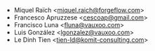 - Miquel Raïch \<<miquel.raich@forgeflow.com>\>
- Francesco Apruzzese \<<cescoap@gmail.com>\>
- Francisco Luna \<<fluna@vauxoo.com>\>
- Luis González \<<lgonzalez@vauxoo.com>\>
- Le Dinh Tien \<<tien-ld@komit-consulting.com>\>
